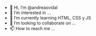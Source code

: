 - 👋 Hi, I’m @andreasvidal
- 👀 I’m interested in ...
- 🌱 I’m currently learning HTML, CSS y JS
- 💞️ I’m looking to collaborate on ...
- 📫 How to reach me ...

<!---
andreasvidal/andreasvidal is a ✨ special ✨ repository because its `README.md` (this file) appears on your GitHub profile.
You can click the Preview link to take a look at your changes.
--->
